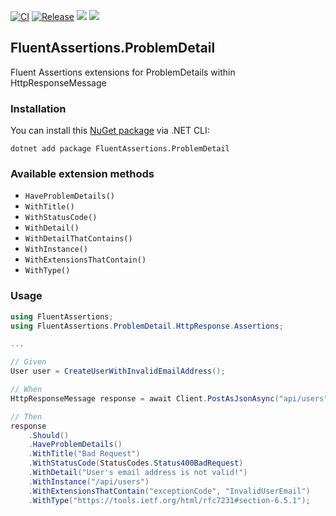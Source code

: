[![CI](https://github.com/farazazadi/FluentAssertions.ProblemDetail/actions/workflows/ci.yml/badge.svg)](https://github.com/farazazadi/FluentAssertions.ProblemDetail/actions/workflows/ci.yml) [![Release](https://github.com/farazazadi/FluentAssertions.ProblemDetail/actions/workflows/release.yml/badge.svg)](https://github.com/farazazadi/FluentAssertions.ProblemDetail/actions/workflows/release.yml) [![](https://img.shields.io/nuget/dt/FluentAssertions.ProblemDetail.svg?label=nuget%20downloads)](https://www.nuget.org/packages/FluentAssertions.ProblemDetail) ![](https://img.shields.io/badge/release%20strategy-githubflow-blue.svg)


## FluentAssertions.ProblemDetail
Fluent Assertions extensions for ProblemDetails within HttpResponseMessage

### Installation
You can install this [NuGet package](https://www.nuget.org/packages/FluentAssertions.ProblemDetail) via .NET CLI:
```
dotnet add package FluentAssertions.ProblemDetail 
```


### Available extension methods
- `HaveProblemDetails()`
- `WithTitle()`
- `WithStatusCode()`
- `WithDetail()`
- `WithDetailThatContains()`
- `WithInstance()`
- `WithExtensionsThatContain()`
- `WithType()`


### Usage
```csharp
using FluentAssertions;
using FluentAssertions.ProblemDetail.HttpResponse.Assertions;

... 

// Given
User user = CreateUserWithInvalidEmailAddress();

// When
HttpResponseMessage response = await Client.PostAsJsonAsync("api/users", user);

// Then
response
    .Should()
    .HaveProblemDetails()
    .WithTitle("Bad Request")
    .WithStatusCode(StatusCodes.Status400BadRequest)
    .WithDetail("User's email address is not valid!")
    .WithInstance("/api/users")
    .WithExtensionsThatContain("exceptionCode", "InvalidUserEmail")
    .WithType("https://tools.ietf.org/html/rfc7231#section-6.5.1");
```
